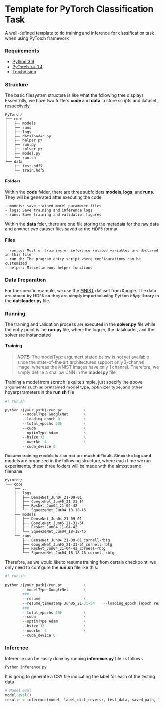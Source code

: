 # Template for PyTorch Classification Task

A well-defined template to do training and inference for classification task when using PyTorch framework

### Requirements

- [Python 3.6](https://www.python.org/)
- [PyTorch >= 1.4](https://pytorch.org/)
- [TorchVision](https://pypi.org/project/torchvision/)

### Structure

The basic filesystem structure is like what the following tree displays. Essentially, we have two folders **code** and **data** to store scripts and dataset, respectively.

```console
PyTorch/
├── code
│   ├── models
│   ├── runs
│   ├── logs
│   ├── dataloader.py
│   ├── helper.py
│   ├── run.py
│   ├── solver.py
│   ├── model.py
│   └── run.sh
└── data
    ├── test.hdf5
    └── train.hdf5
```

#### Folders

Within the **code** folder, there are three subfolders **models**, **logs**, and **runs**. They will be generated after executing the code

```console
- models: Save trained model parameter files
- logs: Save training and inference logs
- runs: Save training and validation figures
```

Within the **data** foler, there are one file storing the metadata for the raw data and another two dataset files saved as the HDF5 format

#### Files

```console
- run.py: Most of training or inference related variables are declared in this file
- run.sh: The program entry script where configurations can be customized
- helper: Miscellaneous helper functions
```

### Data Preparation

For the specific example, we use the [MNIST](https://www.kaggle.com/benedictwilkinsai/mnist-hd5f) dataset from Kaggle. The data are stored by HDF5 so they are simply imported using Python *h5py* library in the **dataloader.py** file.

### Running

The training and validation process are executed in the **solver.py** file while the entry point is the **run.py** file, where the logger, the dataloader, and the solver are instanciated


#### Training

> **_NOTE:_**  The modelType argument stated below is not yet available since the state-of-the-art architectures support only 3-channel image, whereas the MNIST images have only 1 channel. Therefore, we simply define a shallow CNN in the **model.py** file

Training a model from scratch is quite simple, just specify the above arguments such as pretrained model type, optimizer type, and other hpyerparameters in the **run.sh** file

```Python
#! run.sh

python /{your_path}/run.py          \
        --modelType GoogleNet       \
        --loading_epoch 0           \
        --total_epochs 200          \
        --cuda                      \
        --optimType Adam            \
        --bsize 32                  \
        --nworker 4                 \
        --cuda_device 0
```

Resume training models is also not too much difficult. Since the logs and models are organized in the following structure, where each time we run experiments, these three folders will be made with the almost same filename. 

```console
PyTorch/
└── code
    ├── ...
    ├── logs
    │   ├── DenseNet_Jun04_21-09-01
    │   ├── GoogleNet_Jun05_21-31-54
    │   ├── ResNet_Jun04_21-04-42
    │   └── SqueezeNet_Jun04_18-18-46
    ├── models
    │   ├── DenseNet_Jun04_21-09-01
    │   ├── GoogleNet_Jun05_21-31-54
    │   ├── ResNet_Jun04_21-04-42
    │   └── SqueezeNet_Jun04_18-18-46
    └── runs
        ├── DenseNet_Jun04_21-09-01_cornell-rbtg
        ├── GoogleNet_Jun05_21-31-54_cornell-rbtg
        ├── ResNet_Jun04_21-04-42_cornell-rbtg
        └── SqueezeNet_Jun04_18-18-46_cornell-rbtg
```

Therefore, as we would like to resume training from certain checkpoint, we only need to configure the **run.sh** file like this:

```Python
#! run.sh

python /{your_path}/run.py          \
        --modelType GoogleNet       \
        ###
        --resume                    \
        --resume_timestamp Jun05_21-31-54    --loading_epoch {epoch resume from}       \
        ###
        --total_epochs 200          \
        --cuda                      \
        --optimType Adam            \
        --bsize 32                  \
        --nworker 4                 \
        --cuda_device 0
```

### Inference

Inference can be easily done by running **inference.py** file as follows:

```console
Python inference.py
```

It is going to generate a CSV file indicating the label for each of the testing data

```Python
# Model eval
model.eval()
results = inference(model, label_dict_reverse, test_data, saved_path, logger)
```
